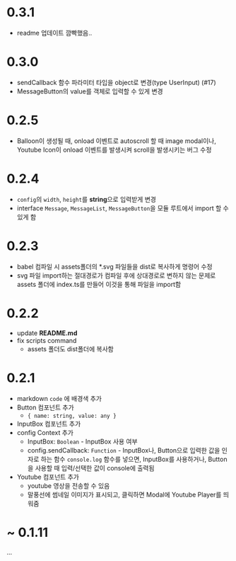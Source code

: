 # 0.3.1
- readme 업데이트 깜빡했음..

# 0.3.0
- sendCallback 함수 파라미터 타입을 object로 변경(type UserInput) (#17)
- MessageButton의 value를 객체로 입력할 수 있게 변경

# 0.2.5
- Balloon이 생성될 때, onload 이벤트로 autoscroll 할 때
  image modal이나, Youtube Icon이 onload 이벤트를 발생시켜 scroll을 발생시키는 버그 수정

# 0.2.4
- `config`의 `width`, `height`를 **string**으로 입력받게 변경
- interface `Message`, `MessageList`, `MessageButton`을 모듈 루트에서 import 할 수 있게 함

# 0.2.3
- babel 컴파일 시 assets폴더의 *.svg 파일들을 dist로 복사하게 명령어 수정
- svg 파일 import하는 절대경로가 컴파일 후에 상대경로로 변하지 않는 문제로
  assets 폴더에 index.ts를 만들어 이것을 통해 파일을 import함

# 0.2.2
- update **README.md**
- fix scripts command
  - assets 폴더도 dist폴더에 복사함

# 0.2.1
- markdown `code` 에 배경색 추가
- Button 컴포넌트 추가
  - `{ name: string, value: any }`
- InputBox 컴포넌트 추가
- config Context 추가 
  - InputBox: `Boolean` - InputBox 사용 여부
  - config.sendCallback: `Function` - InputBox나, Button으로 입력한 값을 인자로 하는 함수
    `console.log` 함수를 넣으면, InputBox를 사용하거나, Button을 사용할 때 입력/선택한 값이 console에 출력됨
- Youtube 컴포넌트 추가
  - youtube 영상을 전송할 수 있음
  - 말풍선에 썸네일 이미지가 표시되고, 클릭하면 Modal에 Youtube Player를 띄워줌

# ~ 0.1.11

...